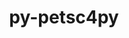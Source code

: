 ---
title: "py-petsc4py"
layout: cache
categories: [package, v0.18.0]
meta: {"versions": ["3.17.1"], "compilers": ["gcc@=7.5.0"], "oss": ["ubuntu18.04"], "platforms": ["linux"], "targets": ["x86_64"], "stacks": ["e4s", "root"], "num_specs": 1, "num_specs_by_stack": {"root": 1, "e4s": 1}}
spec_details: [{"hash": "2b22lwnpxgh7gyfkvllxzv6ebbynq54c", "compiler": "gcc@=7.5.0", "versions": ["3.17.1"], "os": "ubuntu18.04", "platform": "linux", "target": "x86_64", "variants": ["+mpi", "patches=d344e0e"], "stacks": ["root", "e4s"], "size": "-", "tarball": "https://binaries.spack.io/v0.18.0/build_cache/linux-ubuntu18.04-x86_64/gcc-7.5.0/py-petsc4py-3.17.1/linux-ubuntu18.04-x86_64-gcc-7.5.0-py-petsc4py-3.17.1-2b22lwnpxgh7gyfkvllxzv6ebbynq54c.spack"}]
---
